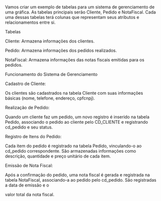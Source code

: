 Vamos criar um exemplo de tabelas para um sistema de gerenciamento de uma gráfica. As tabelas principais serão Cliente, Pedido e 
NotaFiscal. Cada uma dessas tabelas terá colunas que representam seus atributos e relacionamentos entre si.

Tabelas

Cliente: Armazena informações dos clientes.

Pedido: Armazena informações dos pedidos realizados.

NotaFiscal: Armazena informações das notas fiscais emitidas para os pedidos.


Funcionamento do Sistema de Gerenciamento

Cadastro de Cliente:

Os clientes são cadastrados na tabela Cliente com suas informações básicas (nome, telefone, endereço, cpfcnpj).

Realização de Pedido:

Quando um cliente faz um pedido, um novo registro é inserido na tabela Pedido, associando o pedido ao cliente pelo CD_CLIENTE e registrando cd_pedido e seu status.

Registro de Itens do Pedido:

Cada item do pedido é registrado na tabela Pedido, vinculando-o ao cd_pedido correspondente. São armazenadas informações como descrição, quantidade e preço unitário de cada item.

Emissão de Nota Fiscal:

Após a confirmação do pedido, uma nota fiscal é gerada e registrada na tabela NotaFiscal, associando-a ao pedido pelo cd_pedido. São registradas a data de emissão e o

valor total da nota fiscal.
